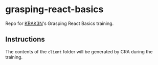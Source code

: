 # grasping-react-basics

Repo for [KRAK3N](https://krak3n.co)'s Grasping React Basics training.

## Instructions

The contents of the `client` folder will be generated by CRA during the training.
